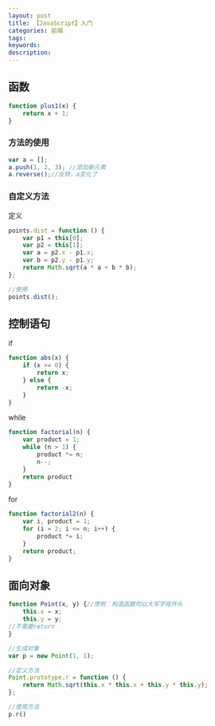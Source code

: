 ```yaml
---
layout: post
title: 【JavaScript】入门
categories: 前端
tags:
keywords:
description:
---
```


## 函数

```JavaScript
function plus1(x) {
    return x + 1;
}
```

### 方法的使用

```JavaScript
var a = [];
a.push(1, 2, 3); //添加新元素
a.reverse();//反转，a变化了
```

### 自定义方法

定义

```JavaScript
points.dist = function () {
    var p1 = this[0];
    var p2 = this[1];
    var a = p2.x - p1.x;
    var b = p2.y - p1.y;
    return Math.sqrt(a * a + b * b);
};

//使用
points.dist();
```

## 控制语句

if

```JavaScript
function abs(x) {
    if (x >= 0) {
        return x;
    } else {
        return -x;
    }
}
```

while

```JavaScript
function factorial(n) {
    var product = 1;
    while (n > 1) {
        product *= n;
        n--;
    }
    return product
}
```

for

```JavaScript
function factorial2(n) {
    var i, product = 1;
    for (i = 2; i <= n; i++) {
        product *= i;
    }
    return product;
}
```

## 面向对象

```JavaScript
function Point(x, y) {//惯例：构造函数均以大写字母开头
    this.x = x;
    this.y = y;
//不需要return
}

//生成对象
var p = new Point(1, 1);

//定义方法
Point.prototype.r = function () {
    return Math.sqrt(this.x * this.x + this.y * this.y);
};

//使用方法
p.r()
```
